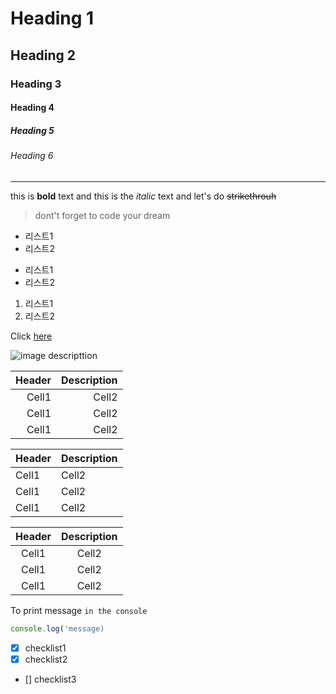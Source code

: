<!-- Heading -->
# Heading 1
## Heading 2
### Heading 3
#### Heading 4
##### Heading 5
###### Heading 6

<!-- line -->
___

<!-- Text attributes -->
this is **bold** text and this is the *italic* text and let's do ~~strikethrouh~~

<!-- Quite -->
> dont't forget to code your dream

<!-- Bullet list -->
* 리스트1
* 리스트2

- 리스트1
- 리스트2

1. 리스트1
2. 리스트2

<!-- link -->
Click [here](https://rockij.github.io/portfolio)

<!-- Image -->
![image descripttion](https://rockij.github.io/portfolio/resource/image/logo-ijung.png)

<!-- Table -->
|Header|Description|
|--:|--:|
|Cell1|Cell2|
|Cell1|Cell2|
|Cell1|Cell2|

|Header|Description|
|:--|:--|
|Cell1|Cell2|
|Cell1|Cell2|
|Cell1|Cell2|

|Header|Description|
|:--:|:--:|
|Cell1|Cell2|
|Cell1|Cell2|
|Cell1|Cell2|

<!-- Code -->
To print message `in the console`

```js
console.log('message)
```

<!-- Task Lists -->
- [x] checklist1
- [x] checklist2
- [] checklist3